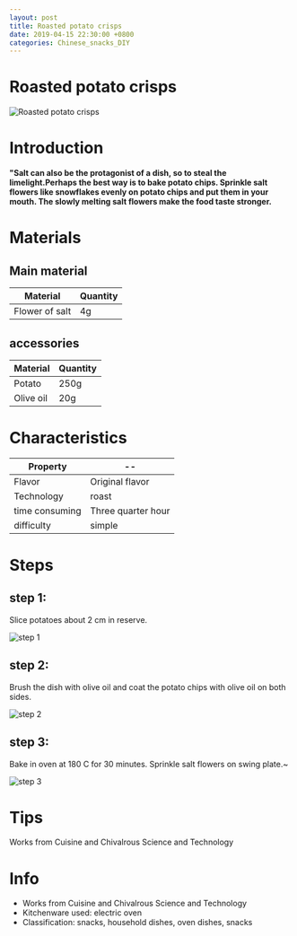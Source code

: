 ```yaml
---
layout: post
title: Roasted potato crisps
date: 2019-04-15 22:30:00 +0800
categories: Chinese_snacks_DIY
---
```


# Roasted potato crisps

![Roasted potato crisps]({{site.baseurl}}/img/413818/413818.jpg)

# Introduction

**"Salt can also be the protagonist of a dish, so to steal the limelight.Perhaps the best way is to bake potato chips. Sprinkle salt flowers like snowflakes evenly on potato chips and put them in your mouth. The slowly melting salt flowers make the food taste stronger.**

# Materials


## Main material

Material|Quantity
--|--
Flower of salt|4g

## accessories

Material|Quantity
--|--
Potato|250g
Olive oil|20g

# Characteristics

Property|--
--|--
Flavor|Original flavor
Technology|roast
time consuming|Three quarter hour
difficulty|simple

# Steps

## step 1:

Slice potatoes about 2 cm in reserve.

![step 1]({{site.baseurl}}/img/413818/1.jpg)

## step 2:

Brush the dish with olive oil and coat the potato chips with olive oil on both sides.

![step 2]({{site.baseurl}}/img/413818/2.jpg)

## step 3:

Bake in oven at 180 C for 30 minutes. Sprinkle salt flowers on swing plate.~

![step 3]({{site.baseurl}}/img/413818/3.jpg)

# Tips

Works from Cuisine and Chivalrous Science and Technology

# Info

- Works from Cuisine and Chivalrous Science and Technology
- Kitchenware used: electric oven
- Classification: snacks, household dishes, oven dishes, snacks